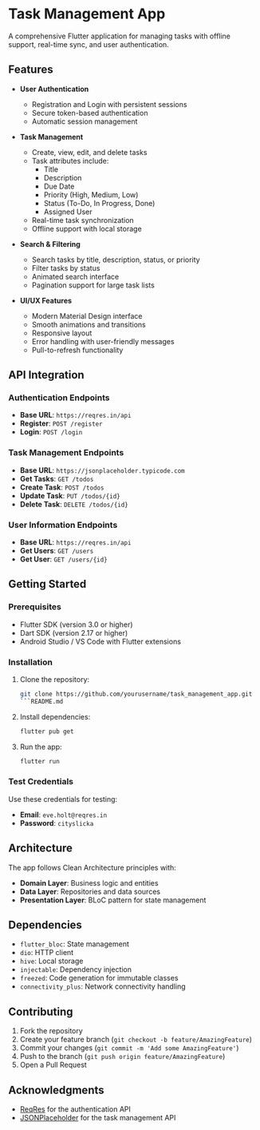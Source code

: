 # Task Management App

A comprehensive Flutter application for managing tasks with offline support, real-time sync, and user authentication.

## Features

- **User Authentication**
  - Registration and Login with persistent sessions
  - Secure token-based authentication
  - Automatic session management

- **Task Management**
  - Create, view, edit, and delete tasks
  - Task attributes include:
    - Title
    - Description
    - Due Date
    - Priority (High, Medium, Low)
    - Status (To-Do, In Progress, Done)
    - Assigned User
  - Real-time task synchronization
  - Offline support with local storage

- **Search & Filtering**
  - Search tasks by title, description, status, or priority
  - Filter tasks by status
  - Animated search interface
  - Pagination support for large task lists

- **UI/UX Features**
  - Modern Material Design interface
  - Smooth animations and transitions
  - Responsive layout
  - Error handling with user-friendly messages
  - Pull-to-refresh functionality

## API Integration

### Authentication Endpoints
- **Base URL**: `https://reqres.in/api`
- **Register**: `POST /register`
- **Login**: `POST /login`

### Task Management Endpoints
- **Base URL**: `https://jsonplaceholder.typicode.com`
- **Get Tasks**: `GET /todos`
- **Create Task**: `POST /todos`
- **Update Task**: `PUT /todos/{id}`
- **Delete Task**: `DELETE /todos/{id}`

### User Information Endpoints
- **Base URL**: `https://reqres.in/api`
- **Get Users**: `GET /users`
- **Get User**: `GET /users/{id}`

## Getting Started

### Prerequisites
- Flutter SDK (version 3.0 or higher)
- Dart SDK (version 2.17 or higher)
- Android Studio / VS Code with Flutter extensions

### Installation
1. Clone the repository:
   ```bash
   git clone https://github.com/yourusername/task_management_app.git
   ```README.md

2. Install dependencies:
   ```bash
   flutter pub get
   ```

3. Run the app:
   ```bash
   flutter run
   ```

### Test Credentials

Use these credentials for testing:
- **Email**: `eve.holt@reqres.in`
- **Password**: `cityslicka`


## Architecture

The app follows Clean Architecture principles with:
- **Domain Layer**: Business logic and entities
- **Data Layer**: Repositories and data sources
- **Presentation Layer**: BLoC pattern for state management

## Dependencies

- `flutter_bloc`: State management
- `dio`: HTTP client
- `hive`: Local storage
- `injectable`: Dependency injection
- `freezed`: Code generation for immutable classes
- `connectivity_plus`: Network connectivity handling

## Contributing

1. Fork the repository
2. Create your feature branch (`git checkout -b feature/AmazingFeature`)
3. Commit your changes (`git commit -m 'Add some AmazingFeature'`)
4. Push to the branch (`git push origin feature/AmazingFeature`)
5. Open a Pull Request

## Acknowledgments

- [ReqRes](https://reqres.in/) for the authentication API
- [JSONPlaceholder](https://jsonplaceholder.typicode.com/) for the task management API

